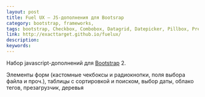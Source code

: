 ```yaml
---
layout: post
title: Fuel UX — JS-дополнения для Bootsrap
category: bootstrap, frameworks, 
tags: bootstrap, Checkbox, Combobox, Datagrid, Datepicker, Pillbox, Preloader, Radio, Scheduler, Search, Select, Spinner, Tree, Wizard, дополнение, расширение, 
link: http://exacttarget.github.io/fuelux/
description: 
keywords: 
---
```


<p>Набор javascript-дополнений для <a href="/search/id2">Bootstrap</a> 2.</p>
<p>Элементы форм (кастомные чекбоксы и радиокнопки, поля выбора файла и проч.), таблицы с сортировкой и поиском, выбор даты, облако тегов, презагрузчик, деревья</p>
